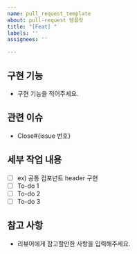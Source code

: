 ```yaml
---
name: pull_request_template
about: pull-request 템플릿
title: "[Feat] "
labels: ''
assignees: ''

---
```


<!--

PR 제목 예시

title : [feat] 소셜 로그인 기능 구현

-->

## 구현 기능

- 구현 기능을 적어주세요.

## 관련 이슈

- Close#{issue 번호}

## 세부 작업 내용

- [ ] ex) 공통 컴포넌트 header 구현
- [ ] To-do 1
- [ ] To-do 2
- [ ] To-do 3

## 참고 사항

- 리뷰어에게 참고할만한 사항을 입력해주세요.
